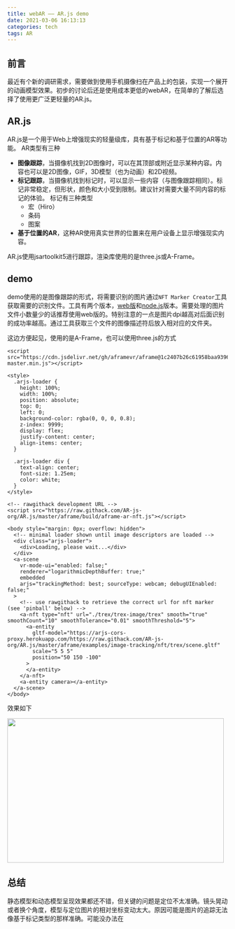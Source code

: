 ```yaml
---
title: webAR —— AR.js demo
date: 2021-03-06 16:13:13
categories: tech
tags: AR
---
```


## 前言

最近有个新的调研需求，需要做到使用手机摄像扫在产品上的包装，实现一个展开的动画模型效果。初步的讨论后还是使用成本更低的webAR，在简单的了解后选择了使用更广泛更轻量的AR.js。

## AR.js

AR.js是一个用于Web上增强现实的轻量级库，具有基于标记和基于位置的AR等功能。
AR类型有三种

- **图像跟踪**，当摄像机找到2D图像时，可以在其顶部或附近显示某种内容。内容也可以是2D图像，GIF，3D模型（也为动画）和2D视频。
- **标记跟踪**，当摄像机找到标记时，可以显示一些内容（与图像跟踪相同）。标记非常稳定，但形状，颜色和大小受到限制。建议针对需要大量不同内容的标记的体验。
    标记有三种类型 
    - 宏（Hiro）
    - 条码
    - 图案
- **基于位置的AR**，这种AR使用真实世界的位置来在用户设备上显示增强现实内容。
  
AR.js使用jsartoolkit5进行跟踪，渲染库使用的是three.js或A-Frame。

## demo

demo使用的是图像跟踪的形式，将需要识别的图片通过`NFT Marker Creator`工具获取需要的识别文件。工具有两个版本，[web版](https://carnaux.github.io/NFT-Marker-Creator/#/)和[node.js](https://github.com/Carnaux/NFT-Marker-Creator)版本。需要处理的图片文件小数量少的话推荐使用web版的。特别注意的一点是图片dpi越高对后面识别的成功率越高。通过工具获取三个文件的图像描述符后放入相对应的文件夹。

这边方便起见，使用的是A-Frame，也可以使用three.js的方式

```
<script src="https://cdn.jsdelivr.net/gh/aframevr/aframe@1c2407b26c61958baa93967b5412487cd94b290b/dist/aframe-master.min.js"></script>

<style>
  .arjs-loader {
    height: 100%;
    width: 100%;
    position: absolute;
    top: 0;
    left: 0;
    background-color: rgba(0, 0, 0, 0.8);
    z-index: 9999;
    display: flex;
    justify-content: center;
    align-items: center;
  }

  .arjs-loader div {
    text-align: center;
    font-size: 1.25em;
    color: white;
  }
</style>

<!-- rawgithack development URL -->
<script src="https://raw.githack.com/AR-js-org/AR.js/master/aframe/build/aframe-ar-nft.js"></script>

<body style="margin: 0px; overflow: hidden">
  <!-- minimal loader shown until image descriptors are loaded -->
  <div class="arjs-loader">
    <div>Loading, please wait...</div>
  </div>
  <a-scene
    vr-mode-ui="enabled: false;"
    renderer="logarithmicDepthBuffer: true;"
    embedded
    arjs="trackingMethod: best; sourceType: webcam; debugUIEnabled: false;"
  >
    <!-- use rawgithack to retrieve the correct url for nft marker (see 'pinball' below) -->
    <a-nft type="nft" url="./trex/trex-image/trex" smooth="true" smoothCount="10" smoothTolerance="0.01" smoothThreshold="5">
      <a-entity
        gltf-model="https://arjs-cors-proxy.herokuapp.com/https://raw.githack.com/AR-js-org/AR.js/master/aframe/examples/image-tracking/nft/trex/scene.gltf"
        scale="5 5 5"
        position="50 150 -100"
      >
      </a-entity>
    </a-nft>
    <a-entity camera></a-entity>
  </a-scene>
</body>
```

效果如下
<!-- ![js引入效果](/images/202202/1.gif) -->
<img src="/images/202202/1.gif"  height="330" width="495">

## 总结

静态模型和动态模型呈现效果都还不错，但关键的问题是定位不太准确。镜头晃动或者换个角度，模型与定位图片的相对坐标变动太大。原因可能是图片的追踪无法像基于标记类型的那样准确。可能没办法在